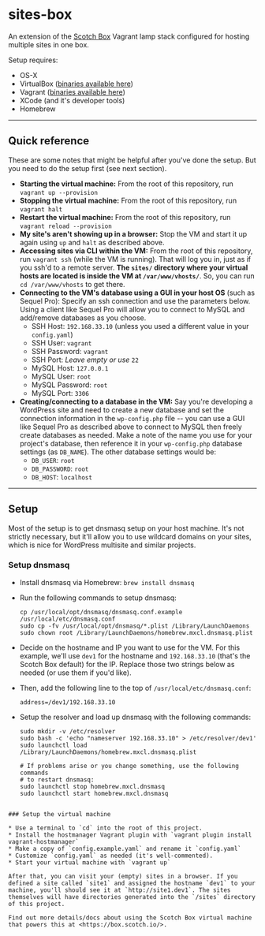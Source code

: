 # sites-box

An extension of the [Scotch Box](https://box.scotch.io/) Vagrant lamp stack configured for hosting multiple sites in one box.

Setup requires:

* OS-X
* VirtualBox ([binaries available here](https://www.virtualbox.org/wiki/Downloads))
* Vagrant ([binaries available here](http://www.vagrantup.com/downloads.html))
* XCode (and it's developer tools)
* Homebrew

- - -

## Quick reference

These are some notes that might be helpful after you've done the setup. But you need to do the setup first (see next section).

* **Starting the virtual machine:** From the root of this repository, run `vagrant up --provision`
* **Stopping the virtual machine:** From the root of this repository, run `vagrant halt`
* **Restart the virtual machine:** From the root of this repository, run `vagrant reload --provision`
* **My site's aren't showing up in a browser:** Stop the VM and start it up again using `up` and `halt` as described above.
* **Accessing sites via CLI within the VM:** From the root of this repository, run `vagrant ssh` (while the VM is running). That will log you in, just as if you ssh'd to a remote server. **The `sites/` directory where your virtual hosts are located is inside the VM at `/var/www/vhosts/`**. So, you can run `cd /var/www/vhosts` to get there.
* **Connecting to the VM's database using a GUI in your host OS** (such as Sequel Pro): Specify an ssh connection and use the parameters below. Using a client like Sequel Pro will allow you to connect to MySQL and add/remove databases as you choose.
    * SSH Host: `192.168.33.10` (unless you used a different value in your `config.yaml`)
    * SSH User: `vagrant`
    * SSH Password: `vagrant`
    * SSH Port: *Leave empty or use* `22`
    * MySQL Host: `127.0.0.1`
    * MySQL User: `root`
    * MySQL Password: `root`
    * MySQL Port: `3306`
* **Creating/connecting to a database in the VM:** Say you're developing a WordPress site and need to create a new database and set the connection information in the `wp-config.php` file -- you can use a GUI like Sequel Pro as described above to connect to MySQL then freely create databases as needed. Make a note of the name you use for your project's database, then reference it in your `wp-config.php` database settings (as `DB_NAME`). The other database settings would be:
    * `DB_USER`: `root`
    * `DB_PASSWORD`: `root`
    * `DB_HOST`: `localhost`

- - -

## Setup

Most of the setup is to get dnsmasq setup on your host machine. It's not strictly necessary, but it'll allow you to use wildcard domains on your sites, which is nice for WordPress multisite and similar projects.

### Setup dnsmasq

* Install dnsmasq via Homebrew: `brew install dnsmasq`
* Run the following commands to setup dnsmasq:

  ```
  cp /usr/local/opt/dnsmasq/dnsmasq.conf.example /usr/local/etc/dnsmasq.conf
  sudo cp -fv /usr/local/opt/dnsmasq/*.plist /Library/LaunchDaemons
  sudo chown root /Library/LaunchDaemons/homebrew.mxcl.dnsmasq.plist
  ```

* Decide on the hostname and IP you want to use for the VM. For this example, we'll use `dev1` for the hostname and `192.168.33.10` (that's the Scotch Box default) for the IP. Replace those two strings below as needed (or use them if you'd like).
* Then, add the following line to the top of `/usr/local/etc/dnsmasq.conf`:

  ```
  address=/dev1/192.168.33.10
  ```

* Setup the resolver and load up dnsmasq with the following commands:

  ```
  sudo mkdir -v /etc/resolver
  sudo bash -c 'echo "nameserver 192.168.33.10" > /etc/resolver/dev1'
  sudo launchctl load /Library/LaunchDaemons/homebrew.mxcl.dnsmasq.plist

  # If problems arise or you change something, use the following commands
  # to restart dnsmasq:
  sudo launchctl stop homebrew.mxcl.dnsmasq
  sudo launchctl start homebrew.mxcl.dnsmasq
 ```

### Setup the virtual machine

* Use a terminal to `cd` into the root of this project.
* Install the hostmanager Vagrant plugin with `vagrant plugin install vagrant-hostmanager`
* Make a copy of `config.example.yaml` and rename it `config.yaml`
* Customize `config.yaml` as needed (it's well-commented).
* Start your virtual machine with `vagrant up`

After that, you can visit your (empty) sites in a browser. If you defined a site called `site1` and assigned the hostname `dev1` to your machine, you'll should see it at `http://site1.dev1`. The sites themselves will have directories generated into the `/sites` directory of this project.

Find out more details/docs about using the Scotch Box virtual machine that powers this at <https://box.scotch.io/>.
